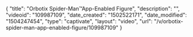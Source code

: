{
    "title": "Orbotix Spider-Man&trade;App-Enabled Figure",
    "description": "",
    "videoid": "109987109",
    "date_created": "1502522171",
    "date_modified": "1504247454",
    "type": "captivate",
    "layout": "video",
    "url": "\/v\/orbotix-spider-man-app-enabled-figure\/109987109"
}